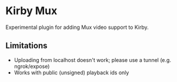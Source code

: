 # Kirby Mux

Experimental plugin for adding Mux video support to Kirby.

## Limitations

- Uploading from localhost doesn't work; please use a tunnel (e.g. ngrok/expose)
- Works with public (unsigned) playback ids only
